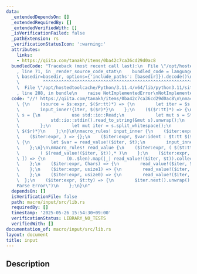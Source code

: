 ```yaml
---
data:
  _extendedDependsOn: []
  _extendedRequiredBy: []
  _extendedVerifiedWith: []
  _isVerificationFailed: false
  _pathExtension: rs
  _verificationStatusIcon: ':warning:'
  attributes:
    links:
    - https://qiita.com/tanakh/items/0ba42c7ca36cd29d0ac8
  bundledCode: "Traceback (most recent call last):\n  File \"/opt/hostedtoolcache/Python/3.11.4/x64/lib/python3.11/site-packages/onlinejudge_verify/documentation/build.py\"\
    , line 71, in _render_source_code_stat\n    bundled_code = language.bundle(stat.path,\
    \ basedir=basedir, options={'include_paths': [basedir]}).decode()\n          \
    \         ^^^^^^^^^^^^^^^^^^^^^^^^^^^^^^^^^^^^^^^^^^^^^^^^^^^^^^^^^^^^^^^^^^^^^^^^^^^^^^^^^\n\
    \  File \"/opt/hostedtoolcache/Python/3.11.4/x64/lib/python3.11/site-packages/onlinejudge_verify/languages/rust.py\"\
    , line 288, in bundle\n    raise NotImplementedError\nNotImplementedError\n"
  code: "//! https://qiita.com/tanakh/items/0ba42c7ca36cd29d0ac8\n\nmacro_rules! input\
    \ {\n    (source = $s:expr, $($r:tt)*) => {\n        let iter = $s.split_whitespace();\n\
    \        input_inner!{iter, $($r)*}\n    };\n    ($($r:tt)*) => {\n        let\
    \ s = {\n            use std::io::Read;\n            let mut s = String::new();\n\
    \            std::io::stdin().read_to_string(&mut s).unwrap();\n            s\n\
    \        };\n        let mut iter = s.split_whitespace();\n        input_inner!{iter,\
    \ $($r)*}\n    };\n}\n\nmacro_rules! input_inner {\n    ($iter:expr) => {};\n\
    \    ($iter:expr, ) => {};\n    ($iter:expr, $var:ident : $t:tt $($r:tt)*) =>\
    \ {\n        let $var = read_value!($iter, $t);\n        input_inner!{$iter $($r)*}\n\
    \    };\n}\n\nmacro_rules! read_value {\n    ($iter:expr, ( $($t:tt),* )) => {\n\
    \        ( $(read_value!($iter, $t)),* )\n    };\n    ($iter:expr, [ $t:tt ; $len:expr\
    \ ]) => {\n        (0..$len).map(|_| read_value!($iter, $t)).collect::<Vec<_>>()\n\
    \    };\n    ($iter:expr, Chars) => {\n        read_value!($iter, String).chars().collect::<Vec<char>>()\n\
    \    };\n    ($iter:expr, usize1) => {\n        read_value!($iter, usize) - 1\n\
    \    };\n    ($iter:expr, usize0) => {\n        read_value!($iter, usize)\n  \
    \  };\n    ($iter:expr, $t:ty) => {\n        $iter.next().unwrap().parse::<$t>().expect(\"\
    Parse Error\")\n    };\n}\n"
  dependsOn: []
  isVerificationFile: false
  path: macro/input/src/lib.rs
  requiredBy: []
  timestamp: '2025-05-26 15:54:30+09:00'
  verificationStatus: LIBRARY_NO_TESTS
  verifiedWith: []
documentation_of: macro/input/src/lib.rs
layout: document
title: input
---
```


## Description
